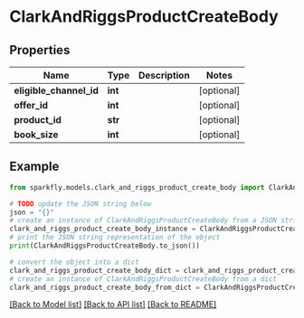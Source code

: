 # ClarkAndRiggsProductCreateBody


## Properties

Name | Type | Description | Notes
------------ | ------------- | ------------- | -------------
**eligible_channel_id** | **int** |  | [optional] 
**offer_id** | **int** |  | [optional] 
**product_id** | **str** |  | [optional] 
**book_size** | **int** |  | [optional] 

## Example

```python
from sparkfly.models.clark_and_riggs_product_create_body import ClarkAndRiggsProductCreateBody

# TODO update the JSON string below
json = "{}"
# create an instance of ClarkAndRiggsProductCreateBody from a JSON string
clark_and_riggs_product_create_body_instance = ClarkAndRiggsProductCreateBody.from_json(json)
# print the JSON string representation of the object
print(ClarkAndRiggsProductCreateBody.to_json())

# convert the object into a dict
clark_and_riggs_product_create_body_dict = clark_and_riggs_product_create_body_instance.to_dict()
# create an instance of ClarkAndRiggsProductCreateBody from a dict
clark_and_riggs_product_create_body_from_dict = ClarkAndRiggsProductCreateBody.from_dict(clark_and_riggs_product_create_body_dict)
```
[[Back to Model list]](../README.md#documentation-for-models) [[Back to API list]](../README.md#documentation-for-api-endpoints) [[Back to README]](../README.md)


